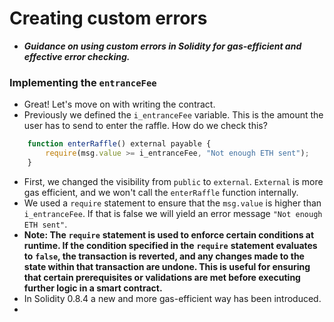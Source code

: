 # Creating custom errors
- ***Guidance on using custom errors in Solidity for gas-efficient and effective error checking.***

### Implementing the `entranceFee`
- Great! Let's move on with writing the contract.
- Previously we defined the `i_entranceFee` variable. This is the amount the user has to send to enter the raffle. How do we check this?

```javascript
    function enterRaffle() external payable {
        require(msg.value >= i_entranceFee, "Not enough ETH sent");
    }
```

- First, we changed the visibility from `public` to `external`. `External` is more gas efficient, and we won't call the `enterRaffle` function internally.
- We used a `require` statement to ensure that the `msg.value` is higher than `i_entranceFee`. If that is false we will yield an error message `"Not enough ETH sent"`.
- **Note: The** **`require`** **statement is used to enforce certain conditions at runtime. If the condition specified in the** **`require`** **statement evaluates to** **`false`, the transaction is reverted, and any changes made to the state within that transaction are undone. This is useful for ensuring that certain prerequisites or validations are met before executing further logic in a smart contract.**
- In Solidity 0.8.4 a new and more gas-efficient way has been introduced.
- 